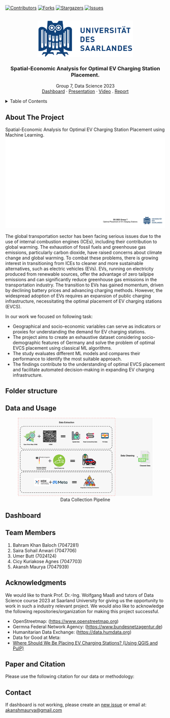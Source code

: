 [![Contributors][contributors-shield]][contributors-url]
[![Forks][forks-shield]][forks-url]
[![Stargazers][stars-shield]][stars-url]
[![Issues][issues-shield]][issues-url]
<!-- [![MIT License][license-shield]][license-url] -->
<!-- [![LinkedIn][linkedin-shield]][linkedin-url] -->


<!-- PROJECT LOGO -->
<br />
<div align="center">
  <a href=https://github.com/akansh12/data-science-Optimal-EV-station-placement">
    <img src="figures/saarland-log.png" alt="Logo" width="300" height="115">
  </a>

  <h3 align="center">Spatial-Economic Analysis for Optimal EV Charging Station Placement.</h3>

  <p align="center">
    Group 7, Data Science 2023
    <br />
    <a href="https://github.com/akansh12/data-science-Optimal-EV-station-placement">Dashboard</a>
    ·
    <a href="https://docs.google.com/presentation/d/1DvyXtf6PmHJlR4AY10__-B9UUPlWWLx9KHOHKlJr2W0/edit#slide=id.g20a8aeeec89_3_133">Presentation</a>
    ·
    <a href="https://github.com/akansh12/data-science-Optimal-EV-station-placement">Video</a>
    .
    <a href="https://github.com/akansh12/data-science-Optimal-EV-station-placement">Report</a>
  </p>
</div>

<!-- TABLE OF CONTENTS -->
<details>
  <summary>Table of Contents</summary>
  <ol>
    <li>
      <a href="#about-the-project">About The Project</a>
    </li>
    <li><a href="#folder-structure">Folder structure</a></li>
    <li><a href="#data">Data and Usage</a></li>
    <li><a href="#dashboard">Dashboard</a></li>
    <li><a href="#team-memebers">Team Members</a></li>
    <li><a href="#acknowledgments">Acknowledgments</a></li>
    <li><a href="#paper-and-citation">Paper and Citation</a></li>
    <li><a href="#contact">Contact</a></li>

  </ol>
</details>


## About The Project
Spatial-Economic Analysis for Optimal EV Charging Station Placement using Machine Learning.
[![Optimal EV charging station placement][product-screenshot]](https://github.com/akansh12/data-science-Optimal-EV-station-placement)

The global transportation sector has been facing serious issues due to the use of internal combustion engines (ICEs), including their contribution to global warming. The exhaustion of fossil fuels and greenhouse gas emissions, particularly carbon dioxide, have raised concerns about climate change and global warming. To combat these problems, there is growing interest in transitioning from ICEs to cleaner and more sustainable alternatives, such as electric vehicles (EVs). EVs, running on electricity produced from renewable sources, offer the advantage of zero tailpipe emissions and can significantly reduce greenhouse gas emissions in the transportation industry. The transition to EVs has gained momentum, driven by declining battery prices and advancing charging methods. However, the widespread adoption of EVs requires an expansion of public charging infrastructure, necessitating the optimal placement of EV charging stations (EVCS).

In our work we focused on following task:
* Geographical and socio-economic variables can serve as indicators or proxies for understanding the demand for EV charging stations.
* The project aims to create an exhaustive dataset considering socio-demographic features of Germany and solve the problem of optimal EVCS placement using classical ML algorithms.
* The study evaluates different ML models and compares their performance to identify the most suitable approach.
* The findings contribute to the understanding of optimal EVCS placement and facilitate automated decision-making in expanding EV charging infrastructure.

## Folder structure

## Data and Usage
<figure style="text-align:center">
  <img
  src="/figures/Data-collection.jpeg"
  alt="pipeline">
  <figcaption>Data Collection Pipeline</figcaption>
</figure>

## Dashboard



## Team Members
1. Bahram Khan Baloch (7047281) 
2. Saira Sohail Anwari (7047706)
3. Umer Butt (7024124)
4. Cicy Kuriakose Agnes (7047703)
5. Akansh Maurya (7047939)

<!-- ACKNOWLEDGMENTS -->
## Acknowledgments
We would like to thank Prof. Dr.-Ing. Wolfgang Maaß and tutors of Data Science course 2023 at Saarland University for giving us the opportunity to work in such a industry relevant project. We would also like to acknowledge the following repositories/organization for making this project successful. 
- OpenStreetmap: (https://www.openstreetmap.org)
- Germna Federal Network Agency: (https://www.bundesnetzagentur.de)
- Humanitarian Data Exchange: (https://data.humdata.org)
- Data for Good at Meta: 
- [Where Should We Be Placing EV Charging Stations? (Using QGIS and PulP)]()

<!-- Paper and Citation -->
## Paper and Citation
Please use the following citation for our data or methodology: 

<!-- Contact -->
## Contact
If dashboard is not working, please create an [new issue](https://github.com/akansh12/data-science-Optimal-EV-station-placement/issues) or email at: akanshmaurya@gmail.com





<!-- MARKDOWN LINKS & IMAGES -->
<!-- https://www.markdownguide.org/basic-syntax/#reference-style-links -->
[contributors-shield]: https://img.shields.io/github/contributors/akansh12/data-science-Optimal-EV-station-placement
[contributors-url]: https://github.com/akansh12/data-science-Optimal-EV-station-placement/graphs/contributors

[forks-shield]: https://img.shields.io/github/forks/akansh12/data-science-Optimal-EV-station-placement
[forks-url]: https://github.com/akansh12/data-science-Optimal-EV-station-placement/forks

[stars-shield]: https://img.shields.io/github/stars/akansh12/data-science-Optimal-EV-station-placement
[stars-url]: https://github.com/akansh12/data-science-Optimal-EV-station-placement/stargazers

[issues-shield]: https://img.shields.io/github/issues/akansh12/data-science-Optimal-EV-station-placement
[issues-url]: https://github.com/akansh12/data-science-Optimal-EV-station-placement/issues

<!-- [license-shield]: https://img.shields.io/github/license/othneildrew/Best-README-Template.svg?style=for-the-badge
[license-url]: https://github.com/othneildrew/Best-README-Template/blob/master/LICENSE.txt

[linkedin-shield]: https://img.shields.io/badge/-LinkedIn-black.svg?style=for-the-badge&logo=linkedin&colorB=555
[linkedin-url]: https://linkedin.com/in/othneildrew -->

[product-screenshot]: figures/overview.gif
[data-collect-pipeline]: figures/Data-collection.jpeg
[Next.js]: https://img.shields.io/badge/next.js-000000?style=for-the-badge&logo=nextdotjs&logoColor=white
[Next-url]: https://nextjs.org/
[React.js]: https://img.shields.io/badge/React-20232A?style=for-the-badge&logo=react&logoColor=61DAFB
[React-url]: https://reactjs.org/
[Vue.js]: https://img.shields.io/badge/Vue.js-35495E?style=for-the-badge&logo=vuedotjs&logoColor=4FC08D
[Vue-url]: https://vuejs.org/
[Angular.io]: https://img.shields.io/badge/Angular-DD0031?style=for-the-badge&logo=angular&logoColor=white
[Angular-url]: https://angular.io/
[Svelte.dev]: https://img.shields.io/badge/Svelte-4A4A55?style=for-the-badge&logo=svelte&logoColor=FF3E00
[Svelte-url]: https://svelte.dev/
[Laravel.com]: https://img.shields.io/badge/Laravel-FF2D20?style=for-the-badge&logo=laravel&logoColor=white
[Laravel-url]: https://laravel.com
[Bootstrap.com]: https://img.shields.io/badge/Bootstrap-563D7C?style=for-the-badge&logo=bootstrap&logoColor=white
[Bootstrap-url]: https://getbootstrap.com
[JQuery.com]: https://img.shields.io/badge/jQuery-0769AD?style=for-the-badge&logo=jquery&logoColor=white
[JQuery-url]: https://jquery.com 
